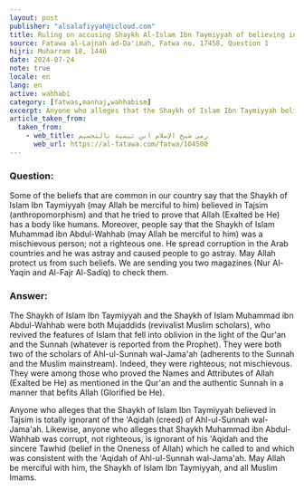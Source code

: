 ```yaml
---
layout: post
publisher: "alsalafiyyah@icloud.com"
title: Ruling on accusing Shaykh Al-Islam Ibn Taymiyyah of believing in anthropomorphism
source: Fatawa al-Lajnah ad-Da'imah, Fatwa no. 17458, Question 1
hijri: Muharram 18, 1446
date: 2024-07-24
note: true
locale: en
lang: en
active: wahhabi
category: [fatwas,manhaj,wahhabism]
excerpt: Anyone who alleges that the Shaykh of Islam Ibn Taymiyyah believed in anthropomorphism is totally ignorant of the creed of Ahl-ul-Sunnah wal-Jama'ah.
article_taken_from: 
  taken_from:
    - web_title: رمي شيخ الإسلام ابن تيمية بالتجسيم
      web_url: https://al-fatawa.com/fatwa/104500
---
```


### Question: 
Some of the beliefs that are common in our country say that the Shaykh of Islam Ibn Taymiyyah (may Allah be merciful to him) believed in Tajsim (anthropomorphism) and that he tried to prove that Allah (Exalted be He) has a body like humans. Moreover, people say that the Shaykh of Islam Muhammad ibn Abdul-Wahhab (may Allah be merciful to him) was a mischievous person; not a righteous one. He spread corruption in the Arab countries and he was astray and caused people to go astray. May Allah protect us from such beliefs. We are sending you two magazines (Nur Al-Yaqin and Al-Fajr Al-Sadiq) to check them.

### Answer: 
The Shaykh of Islam Ibn Taymiyyah and the Shaykh of Islam Muhammad ibn Abdul-Wahhab were both Mujaddids (revivalist Muslim scholars), who revived the features of Islam that fell into oblivion in the light of the Qur'an and the Sunnah (whatever is reported from the Prophet). They were both two of the scholars of Ahl-ul-Sunnah wal-Jama'ah (adherents to the Sunnah and the Muslim mainstream). Indeed, they were righteous; not mischievous. They were among those who proved the Names and Attributes of Allah (Exalted be He) as mentioned in the Qur'an and the authentic Sunnah in a manner that befits Allah (Glorified be He). 

Anyone who alleges that the Shaykh of Islam Ibn Taymiyyah believed in Tajsim is totally ignorant of the 'Aqidah (creed) of Ahl-ul-Sunnah wal-Jama'ah. Likewise, anyone who alleges that Shaykh Muhammad ibn Abdul-Wahhab was corrupt, not righteous, is ignorant of his 'Aqidah and the sincere Tawhid (belief in the Oneness of Allah) which he called to and which was consistent with the 'Aqidah of Ahl-ul-Sunnah wal-Jama'ah. May Allah be merciful with him, the Shaykh of Islam Ibn Taymiyyah, and all Muslim Imams. 
